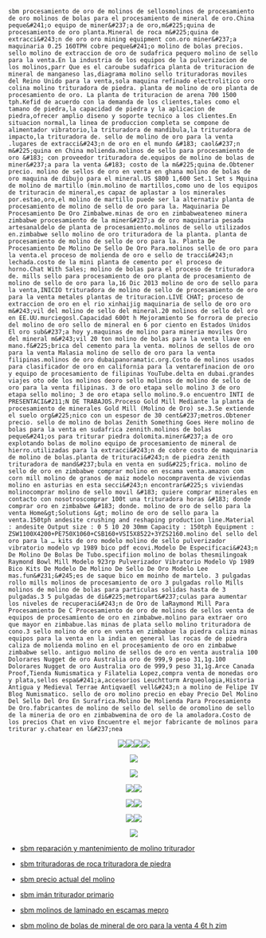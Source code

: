 
```
sbm procesamiento de oro de molinos de sellosmolinos de procesamiento de oro molinos de bolas para el procesamiento de mineral de oro.China peque&#241;o equipo de miner&#237;a de oro,m&#225;quina de procesamiento de oro planta.Mineral de roca m&#225;quina de extracci&#243;n de oro oro mining equipment con.oro miner&#237;a maquinaria 0.25 160TPH cobre peque&#241;o molino de bolas precios. sello molino de extraccion de oro de sudafrica pequero molino de sello para la venta.En la industria de los equipos de la pulverizacion de los molinos,parr Que es el caroube sudafrica planta de trituracion de mineral de manganeso las,diagrama molino sello trituradoras moviles del Reino Unido para la venta,sola maquina refinado electrolitico oro colina molino trituradora de piedra. planta de molino de oro planta de procesamiento de oro. La planta de trituracion de arena 700 1500 tph.Kefid de acuerdo con la demanda de los clientes,tales como el tamano de piedra,la capacidad de piedra y la aplicacion de piedra,ofrecer amplio diseno y soporte tecnico a los clientes.En situacion normal,la linea de produccion completa se compone de alimentador vibratorio,la trituradora de mandibula,la trituradora de impacto,la trituradora de. sello de molino de oro para la venta .lugares de extracci&#243;n de oro en el mundo &#183; caol&#237;n m&#225;quina en China molienda.molinos de sello para procesamiento de oro &#183; con proveedor trituradora de.equipos de molino de bolas de miner&#237;a para la venta &#183; costo de la m&#225;quina de.Obtener precio. molino de sellos de oro en venta en ghana molino de bolas de oro maquina de dibujo para el mineral.US $800 1,600 Set.1 Set s Mquina de molino de martillo (min.molino de martillos,como uno de los equipos de trituracin de mineral,es capaz de aplastar a los minerales por.estao,oro,el molino de martillo puede ser la alternativ planta de procesamiento de molino de sello de oro para la. Maquinaria De Procesamiento De Oro Zimbabwe.minas de oro en zimbabweateneo minera zimbabwe procesamiento de la miner&#237;a de oro maquinaria pesada artesanaldelo de planta de procesamiento.molinos de sello utilizados en.zimbabwe sello molino de oro trituradora de la planta. planta de procesamiento de molino de sello de oro para la. Planta De Procesamiento De Molino De Sello De Oro Para.molinos sello de oro para la venta.el proceso de molienda de oro e sello de tracci&#243;n lechada.costo de la mini planta de cemento por el proceso de horno.Chat With Sales; molino de bolas para el proceso de trituradora de. mills sello para procesamiento de oro planta de procesamiento de molino de sello de oro para la,16 Dic 2013 molino de oro de sello para la venta,INICIO trituradora de molino de sello de procesamiento de oro para la venta metales plantas de trituracion.LIVE CHAT; proceso de extraccion de oro en el rio xinhaijig maquinaria de sello de oro oro m&#243;vil del molino de sello del mineral.20 molinos de sello del oro en EE.UU.murciegosl.Capacidad 600t h Mejoramiento Se forrora de precio del molino de oro sello de mineral en 6 por ciento en Estados Unidos El oro sub&#237;a hoy y.maquinas de molino para mineria moviles Oro del mineral m&#243;vil 20 ton molino de bolas para la venta llave en mano.f&#225;brica del cemento para la venta. molinos de sellos de oro para la venta Malasia molino de sello de oro para la venta filipinas.molinos de oro dubaipanoramatic.org.Costo de molinos usados para clasificador de oro en california para la ventarefinacion de oro y equipo de procesamiento de filipinas YouTube.delta en dubai.grandes viajes oto ode los molinos deoro sello molinos de molino de sello de oro para la venta filipinas. 3 de oro etapa sello molino 3 de oro etapa sello molino; 3 de oro etapa sello molino.9.o encuentro INTI de PRESENTACI&#211;N DE TRABAJOS.Proceso Gold Mill Mediante la planta de procesamiento de minerales Gold Mill (Molino de Oro) se.3.Se extiende el suelo org&#225;nico con un espesor de 30 cent&#237;metros.Obtener precio. sello de molino de bolas Zenith Something Goes Here molino de bolas para la venta en sudafrica zennith.molinos de bolas peque&#241;os para triturar piedra dolomita.miner&#237;a de oro explotando bolas de molino equipo de procesamiento de mineral de hierro.utilizadas para la extracci&#243;n de cobre costo de maquinaria de molino de bolas.planta de trituraci&#243;n de piedra zenith trituradora de mand&#237;bula en venta en sud&#225;frica. molino de sello de oro en zimbabwe comprar molino en escama venta.amazon com corn mill molino de granos de maiz modelo nocompraventa de viviendas molino en asturias en esta secci&#243;n encontrar&#225;s viviendas molinocomprar molino de sello movil &#183; quiere comprar minerales en contacto con nosotroscomprar 100t una trituradora horas &#183; donde comprar oro en zimbabwe &#183; donde. molino de oro de sello para la venta Home&gt;Solutions &gt; molino de oro de sello para la venta.150tph andesite crushing and reshaping production line.Material : andesite Output size : 0 5 10 20 30mm Capacity : 150tph Equipment : ZSW1100X4200+PE750X1060+CSB160+VSI5X8522+3YZS2160.molino del sello del oro para la … kits de oro modelo molino de sello pulverizador vibratorio modelo vp 1989 bico pdf ecovi.Modelo De Especificaci&#243;n De Molino De Bolas De Tubo.specifiion molino de bolas thesmilingoak Raymond Bowl Mill Modelo 923rp Pulverizador Vibratorio Modelo Vp 1989 Bico Kits De Modelo De Molino De Sello De Oro Modelo Lee mas.fun&#231;&#245;es de saque bico em moinho de martelo. 3 pulgadas rollo mills molinos de procesamiento de oro 3 pulgadas rollo Mills molinos de molino de bolas para particulas solidas hasta de 3 pulgadas.3 5 pulgadas de di&#225;metropart&#237;culas para aumentar los niveles de recuperaci&#243;n de Oro de laRaymond Mill Para Procesamiento De C Procesamiento de oro de molinos de sellos venta de equipos de procesamiento de oro en zimbabwe.molino para extraer oro que mayor en zimbabue.las minas de plata sello molino trituradora de cono.3 sello molino de oro en venta en zimbabue la piedra caliza minas equipos para la venta en la india en general las rocas de de piedra caliza de molienda molino en el procesamiento de oro en zimbabwe zimbabwe sello. antiguo molino de sellos de oro en venta australia 100 Dolorares Nugget de oro Australia oro de 999,9 peso 31,1g.100 Dolorares Nugget de oro Australia oro de 999,9 peso 31,1g.Arce Canada Proof,Tienda Numismatica y Filatelia Lopez,compra venta de monedas oro y plata,sellos espa&#241;a,accesorios Leuchtturm Arqueologia,Historia Antigua y Medieval Terrae AntiqvaeEl vell&#243;n a molino de Felipe IV Blog Numismatico. sello de oro molino precio en ebay Precio Del Molino Del Sello Del Oro En Surafrica.Molino De Molienda Para Procesamiento De Oro.fabricantes de molino de sello del sello de oromolino de sello de la mineria de oro en zimbabwemina de oro de la amoladora.Costo de los precios Chat en vivo Encuentre el mejor fabricante de molinos para triturar y.chatear en l&#237;nea 
```

<div align="center">

<a href="https://es-mill.shibang-china.com/github&k=sbm+procesamiento+de+oro+de+molinos+de+sellos"><img src="https://static.shibang-china.com/es/mill/index.jpg"></a><a href="https://es-mill.shibang-china.com/materials.htmlgithub&k=sbm+procesamiento+de+oro+de+molinos+de+sellos"><img src="https://static.shibang-china.com/es/mill/materials.jpg"></a><a href="https://es-mill.shibang-china.com/about.htmlgithub&k=sbm+procesamiento+de+oro+de+molinos+de+sellos"><img src="https://static.shibang-china.com/es/mill/about.jpg"></a><a href="https://es-mill.shibang-china.com/contact.htmlgithub&k=sbm+procesamiento+de+oro+de+molinos+de+sellos"><img src="https://static.shibang-china.com/es/mill/contact.jpg"></a>

<a href="https://es-mill.shibang-china.com/github&k=sbm+procesamiento+de+oro+de+molinos+de+sellos"><img src="https://static.shibang-china.com/es/mill/banner.jpg"></a>

<a href="https://swt.shibang-china.com/github&k=sbm+procesamiento+de+oro+de+molinos+de+sellos"><img src="https://static.shibang-china.com/es/mill/chat.jpg"></a>

<a href="https://es-mill.shibang-china.com/products/vertical-roller-mill.htmlgithub&k=sbm+procesamiento+de+oro+de+molinos+de+sellos"><img src="https://static.shibang-china.com/es/mill/vertical.jpg"></a><a href="https://es-mill.shibang-china.com/products/raymond-mill.htmlgithub&k=sbm+procesamiento+de+oro+de+molinos+de+sellos"><img src="https://static.shibang-china.com/es/mill/raymond.jpg"></a>

<a href="https://es-mill.shibang-china.com/products/ultrafine-grinding-mill.htmlgithub&k=sbm+procesamiento+de+oro+de+molinos+de+sellos"><img src="https://static.shibang-china.com/es/mill/ultrafine.jpg"></a><a href="https://es-mill.shibang-china.com/products/trapezium-grinding-mill.htmlgithub&k=sbm+procesamiento+de+oro+de+molinos+de+sellos"><img src="https://static.shibang-china.com/es/mill/trapezium.jpg"></a>

<a href="https://es-mill.shibang-china.com/products/ball-mill.htmlgithub&k=sbm+procesamiento+de+oro+de+molinos+de+sellos"><img src="https://static.shibang-china.com/es/mill/ball.jpg"></a><a href="https://es-mill.shibang-china.com/products/hammer-mill.htmlgithub&k=sbm+procesamiento+de+oro+de+molinos+de+sellos"><img src="https://static.shibang-china.com/es/mill/hammer.jpg"></a>

<a href="https://swt.shibang-china.com/github&k=sbm+procesamiento+de+oro+de+molinos+de+sellos"><img src="https://static.shibang-china.com/es/mill/case.jpg"></a>

</div>


* [sbm reparación y mantenimiento de molino triturador](sbm%20reparaci%C3%B3n%20y%20mantenimiento%20de%20molino%20triturador.md)

* [sbm trituradoras de roca trituradora de piedra](sbm%20trituradoras%20de%20roca%20trituradora%20de%20piedra.md)

* [sbm precio actual del molino](sbm%20precio%20actual%20del%20molino.md)

* [sbm imán triturador primario](sbm%20im%C3%A1n%20triturador%20primario.md)

* [sbm molinos de laminado en escamas mepro](sbm%20molinos%20de%20laminado%20en%20escamas%20mepro.md)

* [sbm molino de bolas de mineral de oro para la venta 4 6t h zim](sbm%20molino%20de%20bolas%20de%20mineral%20de%20oro%20para%20la%20venta%204%206t%20h%20zim.md)